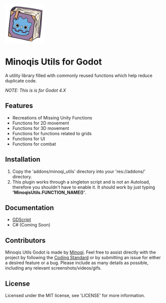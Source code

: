 <img src="docs/MinoqisUtilsGDScriptIcon.png" wisth="128" height="128">

# Minoqis Utils for Godot

A utility library filled with commonly reused functions which help reduce duplicate code.

*NOTE: This is is for Godot 4.X*

## Features

- Recreations of Missing Unity Functions
- Functions for 2D movement
- Functions for 3D movement
- Functions for functions related to grids
- Functions for UI
- Functions for combat

## Installation

1. Copy the 'addons/minoqi_utils' directory into your 'res://addons/' directory.
2. This plugin works through a singleton script and is not an Autoload, therefore you shouldn't have to enable it. It should work by just typing **'MinoqisUtils.FUNCTION_NAME()'**.

## Documentation

- [GDScript](docs/GDScript.md)
- C# (Coming Soon)


## Contributors

Minoqis Utils Godot is made by [Minoqi](https://github.com/Minoqi). Feel free to assist directly with the project by following the [Coding Standard](docs/CodingStandardGDScript.md) or by submitting an issue for either a desired feature or a bug. Please include as many details as possible, including any relevant screenshots/videos/gifs.

## License

Licensed under the MIT license, see 'LICENSE' for more information.
